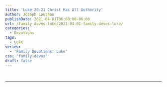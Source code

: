 ```yaml
---
title: 'Luke 20-21 Christ Has All Authority'
author: Joseph Louthan
publishDate: 2021-04-01T06:00:00-06:00
url: /family-devos-luke/2021-04-01-family-devos-luke/
categories:
  - Devotions
tags:
  - Luke
series:
  - 'Family Devotions: Luke'
css: "family-devos"
draft: false
---
```

## 

>

```text

```

---

